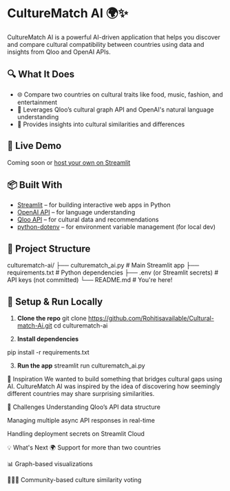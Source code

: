 # CultureMatch AI 🌍✨

CultureMatch AI is a powerful AI-driven application that helps you discover and compare cultural compatibility between countries using data and insights from Qloo and OpenAI APIs.

## 🔍 What It Does

- 🌐 Compare two countries on cultural traits like food, music, fashion, and entertainment
- 🤖 Leverages Qloo’s cultural graph API and OpenAI's natural language understanding
- 🧠 Provides insights into cultural similarities and differences

## 🚀 Live Demo

Coming soon or [host your own on Streamlit](https://streamlit.io/)

## 📦 Built With

- [Streamlit](https://streamlit.io/) – for building interactive web apps in Python
- [OpenAI API](https://platform.openai.com/) – for language understanding
- [Qloo API](https://qloo.com/) – for cultural data and recommendations
- [python-dotenv](https://pypi.org/project/python-dotenv/) – for environment variable management (for local dev)

## 📁 Project Structure

culturematch-ai/
├── culturematch_ai.py # Main Streamlit app
├── requirements.txt # Python dependencies
├── .env (or Streamlit secrets) # API keys (not committed)
└── README.md # You're here!
## 🧪 Setup & Run Locally

1. **Clone the repo**
   git clone https://github.com/Rohitisavailable/Cultural-match-Ai.git
   cd culturematch-ai

   
2. **Install dependencies**

  pip install -r requirements.txt

3. **Run the app**
   streamlit run culturematch_ai.py


🌟 Inspiration
We wanted to build something that bridges cultural gaps using AI. CultureMatch AI was inspired by the idea of discovering how seemingly different countries may share surprising similarities.

🤯 Challenges
Understanding Qloo’s API data structure

Managing multiple async API responses in real-time

Handling deployment secrets on Streamlit Cloud

💡 What's Next
🌍 Support for more than two countries

📊 Graph-based visualizations

🧑‍🤝‍🧑 Community-based culture similarity voting
